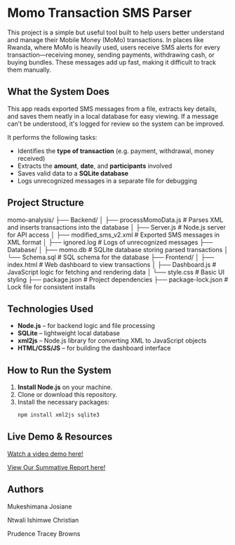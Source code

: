 # Momo Transaction SMS Parser

This project is a simple but useful tool built to help users better understand and manage their Mobile Money (MoMo) transactions. In places like Rwanda, where MoMo is heavily used, users receive SMS alerts for every transaction—receiving money, sending payments, withdrawing cash, or buying bundles. These messages add up fast, making it difficult to track them manually.

## What the System Does

This app reads exported SMS messages from a file, extracts key details, and saves them neatly in a local database for easy viewing. If a message can't be understood, it's logged for review so the system can be improved.

It performs the following tasks:
- Identifies the **type of transaction** (e.g. payment, withdrawal, money received)
- Extracts the **amount**, **date**, and **participants** involved
- Saves valid data to a **SQLite database**
- Logs unrecognized messages in a separate file for debugging

## Project Structure
momo-analysis/
├── Backend/
│ ├── processMomoData.js # Parses XML and inserts transactions into the database
│ ├── Server.js # Node.js server for API access
│ ├── modified_sms_v2.xml # Exported SMS messages in XML format
│ ├── ignored.log # Logs of unrecognized messages
├── Database/
│ ├── momo.db # SQLite database storing parsed transactions
│ └── Schema.sql # SQL schema for the database
├── Frontend/
│ ├── index.html # Web dashboard to view transactions
│ ├── Dashboard.js # JavaScript logic for fetching and rendering data
│ └── style.css # Basic UI styling
├── package.json # Project dependencies
├── package-lock.json # Lock file for consistent installs

## Technologies Used

- **Node.js** – for backend logic and file processing
- **SQLite** – lightweight local database
- **xml2js** – Node.js library for converting XML to JavaScript objects
- **HTML/CSS/JS** – for building the dashboard interface

##  How to Run the System

1. **Install Node.js** on your machine.
2. Clone or download this repository.
3. Install the necessary packages:
   ```bash
   npm install xml2js sqlite3

## Live Demo & Resources
[Watch a video demo here!]( https://www.awesomescreenshot.com/video/41024162?key=fe16e270421e99ab6cddd6b127d9965c/)

 [View Our Summative Report here!](https://docs.google.com/document/d/1Tutie5QXrz96GwMzCEbssANKIWGMtv0-FG3jfbM2rfk/edit?tab=t.0#heading=h.38onzmn50cpv/)

## Authors
Mukeshimana Josiane

Ntwali Ishimwe Christian

Prudence Tracey Browns

